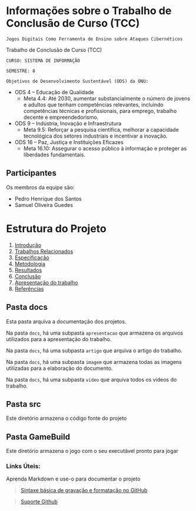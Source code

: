 # Informações sobre o Trabalho de Conclusão de Curso (TCC)
`Jogos Digitais Como Ferramenta de Ensino sobre Ataques Cibernéticos`  

Trabalho de Conclusão de Curso (TCC)
 
`CURSO: SISTEMA DE INFORMAÇÃO` 

`SEMESTRE: 8`

`Objetivos de Desenvolvimento Sustentável (ODS) da ONU:` 
- ODS 4 – Educação de Qualidade
  - Meta 4.4: Até 2030, aumentar substancialmente o número de jovens e adultos que tenham competências relevantes, incluindo competências técnicas e profissionais, para emprego, trabalho decente e empreendedorismo.
- ODS 9 – Indústria, Inovação e Infraestrutura
  - Meta 9.5: Reforçar a pesquisa científica, melhorar a capacidade tecnológica dos setores industriais e incentivar a inovação.
- ODS 16 – Paz, Justiça e Instituições Eficazes
  - Meta 16.10: Assegurar o acesso público à informação e proteger as liberdades fundamentais.

## Participantes

Os membros da equipe são: 
- Pedro Henrique dos Santos
- Samuel Oliveira Guedes

# Estrutura do Projeto

1. [Introdução](./docs/1-Introdução.md)
2. [Trabalhos Relacionados](./docs/2-TrabalhosRelacionados.md)
3. [Especificação](./docs/3-Especificação.md)
4. [Metodologia](./docs/4-Metodologia.md)
5. [Resultados](./docs/5-Resultado.md)
6. [Conclusão](./docs/6-Conclusão.md)
7. [Apresentação do trabalho](./docs/apresentacao/README.md)
8. [Referências](./docs/7-Referências.md)



## Pasta docs

Esta pasta arquiva a documentação dos projetos.

Na pasta `docs`, há uma subpasta `apresentacao` que armazena os arquivos utilizados para a apresentação do trabalho.

Na pasta `docs`, há uma subpasta `artigo` que arquiva o artigo do trabalho.

Na pasta `docs`, há uma subpasta `imagem` que armazena todas as
imagens utilizadas para a elaboração do documento.

Na pasta `docs`, há uma subpasta `video` que arquiva todos os
videos do trabalho.

## Pasta src

Este diretório armazena o código fonte do projeto

## Pasta GameBuild

Este diretório armazena o jogo com o seu executável pronto para jogar

### Links Úteis:

Aprenda Markdown e use-o para documentar o projeto  

> [Sintaxe básica de gravação e formatação no GitHub](https://guides.github.com/features/mastering-markdown/)

> [Suporte Github](https://help.github.com/pt/github/writing-on-github/getting-started-with-writing-and-formatting-on-github)

